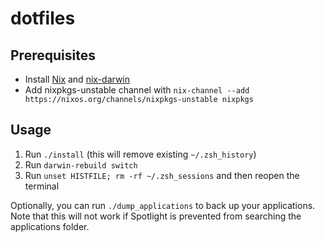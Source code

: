 # dotfiles

## Prerequisites

- Install [Nix](https://github.com/NixOS/nix) and [nix-darwin](https://github.com/LnL7/nix-darwin)
- Add nixpkgs-unstable channel with `nix-channel --add https://nixos.org/channels/nixpkgs-unstable nixpkgs`

## Usage

1. Run `./install` (this will remove existing `~/.zsh_history`)
2. Run `darwin-rebuild switch`
3. Run `unset HISTFILE; rm -rf ~/.zsh_sessions` and then reopen the terminal

Optionally, you can run `./dump_applications` to back up your applications. Note that this will not work if Spotlight is prevented from searching the applications folder.
